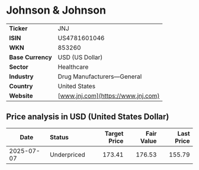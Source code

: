 # Johnson & Johnson

|                   |                                                             |
|-------------------|-------------------------------------------------------------|
| **Ticker**        | JNJ                                                         |
| **ISIN**          | US4781601046                                                |
| **WKN**           | 853260                                                      |
| **Base Currency** | USD (US Dollar)                                             |
| **Sector**        | Healthcare                                                  |
| **Industry**      | Drug Manufacturers—General                                  |
| **Country**       | United States                                               |
| **Website**       | [www.jnj.com](https://www.jnj.com)                          |

## Price analysis in USD (United States Dollar)
| Date       | Status            | Target Price | Fair Value | Last Price |
| ---------- | :---------------- | -----------: | ---------: | ---------: |
| 2025-07-07 | Underpriced       |       173.41 |     176.53 |     155.79 |

